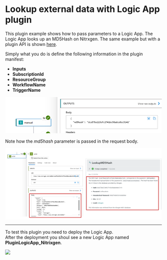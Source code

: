 # Lookup external data with Logic App plugin

This plugin example shows how to pass parameters to a Logic App. The Logic App looks up an MD5Hash on Nitrxgen. The same example but with a plugin API is shown [here](https://github.com/mariocuomo/Experimenting-With-Security-Copilot/tree/main/skilling%20series/Day%202%20-%20API/NoAuth_API).

Simply what you do is define the following information in the plugin manifest:

- **Inputs**
- **SubscriptionId**
- **ResourceGroup**
- **WorkflowName**
- **TriggerName**

<div align="center">
  <img src="https://github.com/mariocuomo/Experimenting-With-Security-Copilot/blob/main/img/logicapp_nitrixgen.png" width="800"> </img>
</div>

Note how the *md5hash* parameter is passed in the request body.


<div align="center">
  <img src="https://github.com/mariocuomo/Experimenting-With-Security-Copilot/blob/main/img/logicapp_nitrixgenskill.png" width="1000"> </img>
</div>

---

To test this plugin you need to deploy the Logic App. <br>
After the deployment you shoul see a new Logic App named **PluginLogicApp_Nitrixgen**.

<a href="https://portal.azure.com/#create/Microsoft.Template/uri/https%3A%2F%2Fraw.githubusercontent.com%2Fmariocuomo%2FExperimenting-With-Security-Copilot%2Frefs%2Fheads%2Fmain%2Fskilling%20series%2FDay%203%20-%20GPT%20and%20LogicApp%2FNitrxgend_LogicApp%2Fdeployment.json" target="_blank">
<img src="https://aka.ms/deploytoazurebutton"/>
</a>
